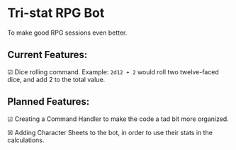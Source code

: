 # Tri-stat RPG Bot
To make good RPG sessions even better.

## Current Features:
☑ Dice rolling command. Example: `2d12 + 2` would roll two twelve-faced dice, and add 2 to the total value.

## Planned Features:
☑ Creating a Command Handler to make the code a tad bit more organized.

☒ Adding Character Sheets to the bot, in order to use their stats in the calculations.
